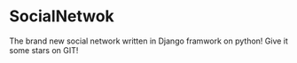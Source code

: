 # SocialNetwok
The brand new social network written in Django framwork on python! Give it some stars on GIT!
